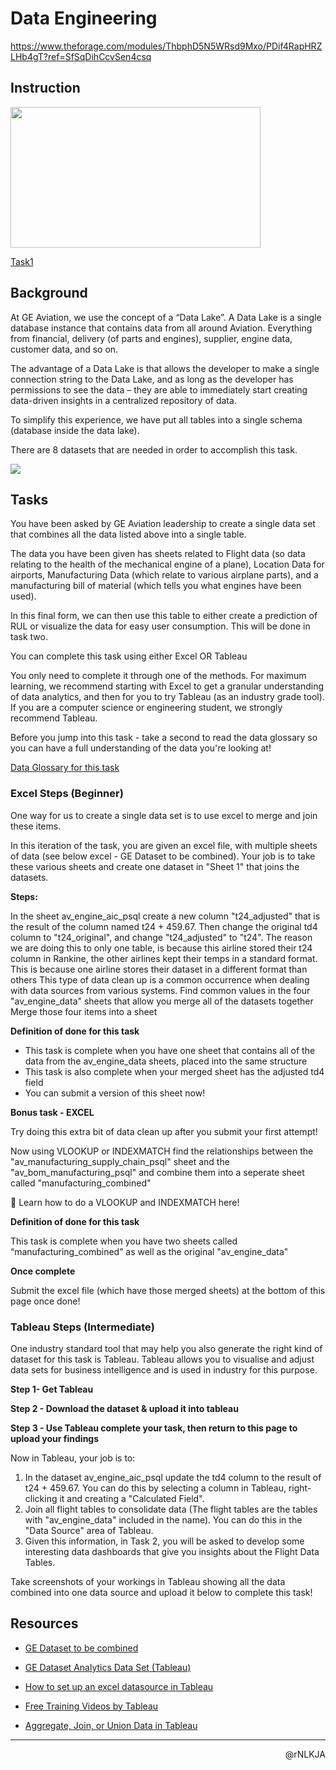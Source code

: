 # Data Engineering

<https://www.theforage.com/modules/ThbphD5N5WRsd9Mxo/PDif4RapHRZLHb4gT?ref=SfSqDihCcvSen4csq>

## Instruction

<p><a href="https://www.theforage.com?wvideo=q1uryvfab8"><img src="https://embed-ssl.wistia.com/deliveries/3cf886bf45d386e17ec0fc19b80968493bb3432c.jpg?image_play_button_size=2x&amp;image_crop_resized=960x540&amp;image_play_button=1&amp;image_play_button_color=54bbffe0" width="400" height="225" style="width: 400px; height: 225px;"></a></p><p><a href="https://www.theforage.com?wvideo=q1uryvfab8">Task1</a></p>

## Background

At GE Aviation, we use the concept of a “Data Lake”. A Data Lake is a single database instance that contains data from all around Aviation. Everything from financial, delivery (of parts and engines), supplier, engine data, customer data, and so on.

The advantage of a Data Lake is that allows the developer to make a single connection string to the Data Lake, and as long as the developer has permissions to see the data – they are able to immediately start creating data-driven insights in a centralized repository of data.

To simplify this experience, we have put all tables into a single schema (database inside the data lake).

There are 8 datasets that are needed in order to accomplish this task.

![](https://cdn.theforage.com/vinternships/companyassets/ay2tsYxaTif7Nt6z7/AA4Bnq2tJHALwE8cg/Task%201%20image.png)

## Tasks

You have been asked by GE Aviation leadership to create a single data set that combines all the data listed above into a single table.

The data you have been given has sheets related to Flight data (so data relating to the health of the mechanical engine of a plane), Location Data for airports, Manufacturing Data (which relate to various airplane parts), and a manufacturing bill of material (which tells you what engines have been used).

In this final form, we can then use this table to either create a prediction of RUL or visualize the data for easy user consumption. This will be done in task two.

You can complete this task using either Excel OR Tableau

You only need to complete it through one of the methods. For maximum learning, we recommend starting with Excel to get a granular understanding of data analytics, and then for you to try Tableau (as an industry grade tool). If you are a computer science or engineering student, we strongly recommend Tableau.

Before you jump into this task - take a second to read the data glossary so you can have a full understanding of the data you're looking at!

[Data Glossary for this task](https://cdn.theforage.com/vinternships/companyassets/ay2tsYxaTif7Nt6z7/GE%20-%20Task%201%20-%20Glossary.pdf)

### Excel Steps (Beginner)

One way for us to create a single data set is to use excel to merge and join these items.

In this iteration of the task, you are given an excel file, with multiple sheets of data (see below excel - GE Dataset to be combined). Your job is to take these various sheets and create one dataset in "Sheet 1" that joins the datasets.

**Steps:**

In the sheet av_engine_aic_psql create a new column "t24_adjusted" that is the result of the column named t24 + 459.67. Then change the original td4 column to "t24_original", and change "t24_adjusted" to "t24".
The reason we are doing this to only one table, is because this airline stored their t24 column in Rankine, the other airlines kept their temps in a standard format.
This is because one airline stores their dataset in a different format than others
This type of data clean up is a common occurrence when dealing with data sources from various systems.
Find common values in the four "av_engine_data" sheets that allow you merge all of the datasets together
Merge those four items into a sheet

**Definition of done for this task**

- This task is complete when you have one sheet that contains all of the data from the av_engine_data sheets, placed into the same structure
- This task is also complete when your merged sheet has the adjusted td4 field
- You can submit a version of this sheet now!

**Bonus task - EXCEL**

Try doing this extra bit of data clean up after you submit your first attempt!

Now using VLOOKUP or INDEXMATCH find the relationships between the "av_manufacturing_supply_chain_psql" sheet and the "av_bom_manufacturing_psql" and combine them into a seperate sheet called "manufacturing_combined"

💎 Learn how to do a VLOOKUP and INDEXMATCH here!

**Definition of done for this task**

This task is complete when you have two sheets called “manufacturing_combined” as well as the original "av_engine_data"

**Once complete**

Submit the excel file (which have those merged sheets) at the bottom of this page once done!

### Tableau Steps (Intermediate)

One industry standard tool that may help you also generate the right kind of dataset for this task is Tableau. Tableau allows you to visualise and adjust data sets for business intelligence and is used in industry for this purpose.

**Step 1- Get Tableau**

**Step 2 - Download the dataset & upload it into tableau**

**Step 3 - Use Tableau complete your task, then return to this page to upload your findings**

Now in Tableau, your job is to:

1. In the dataset av_engine_aic_psql update the td4 column to the result of t24 + 459.67. You can do this by selecting a column in Tableau, right-clicking it and creating a "Calculated Field".
2. Join all flight tables to consolidate data (The flight tables are the tables with "av_engine_data" included in the name). You can do this in the "Data Source" area of Tableau.
3. Given this information, in Task 2, you will be asked to develop some interesting data dashboards that give you insights about the Flight Data Tables.

Take screenshots of your workings in Tableau showing all the data combined into one data source and upload it below to complete this task!

## Resources

- [GE Dataset to be combined](https://cdn.theforage.com/vinternships/companyassets/ay2tsYxaTif7Nt6z7/GE_Dataset_%20Task1.xlsx)
- [GE Dataset Analytics Data Set (Tableau)](https://cdn.theforage.com/vinternships/companyassets/ay2tsYxaTif7Nt6z7/GE%20Data%20Analytics%20Data%20Set.zip)

- [How to set up an excel datasource in Tableau](https://help.tableau.com/current/pro/desktop/en-us/examples_excel.htm)
- [Free Training Videos by Tableau](https://www.tableau.com/learn/training/20204)
- [Aggregate, Join, or Union Data in Tableau](https://help.tableau.com/current/prep/en-us/prep_combine.htm)

---

<p align=right>@rNLKJA</p>
